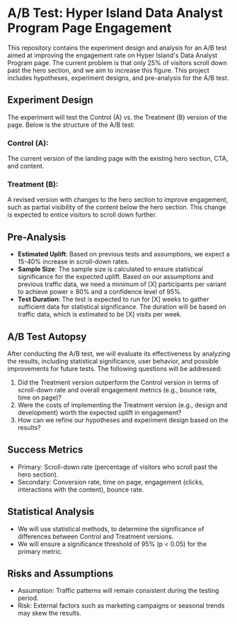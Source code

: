 # A/B Test: Hyper Island Data Analyst Program Page Engagement

This repository contains the experiment design and analysis for an A/B test aimed at improving the engagement rate on Hyper Island's Data Analyst Program page. The current problem is that only 25% of visitors scroll down past the hero section, and we aim to increase this figure. This project includes hypotheses, experiment designs, and pre-analysis for the A/B test.

## Experiment Design

The experiment will test the Control (A) vs. the Treatment (B) version of the page. Below is the structure of the A/B test:

### Control (A):
The current version of the landing page with the existing hero section, CTA, and content.

### Treatment (B):
A revised version with changes to the hero section to improve engagement, such as partial visibility of the content below the hero section. This change is expected to entice visitors to scroll down further.

## Pre-Analysis

- **Estimated Uplift**: Based on previous tests and assumptions, we expect a 15-40% increase in scroll-down rates.
- **Sample Size**: The sample size is calculated to ensure statistical significance for the expected uplift. Based on our assumptions and previous traffic data, we need a minimum of [X] participants per variant to achieve power ≥ 80% and a confidence level of 95%.
- **Test Duration**: The test is expected to run for [X] weeks to gather sufficient data for statistical significance. The duration will be based on traffic data, which is estimated to be [X] visits per week.
  
## A/B Test Autopsy

After conducting the A/B test, we will evaluate its effectiveness by analyzing the results, including statistical significance, user behavior, and possible improvements for future tests. The following questions will be addressed:

1. Did the Treatment version outperform the Control version in terms of scroll-down rate and overall engagement metrics (e.g., bounce rate, time on page)?
2. Were the costs of implementing the Treatment version (e.g., design and development) worth the expected uplift in engagement?
3. How can we refine our hypotheses and experiment design based on the results?

## Success Metrics

- Primary: Scroll-down rate (percentage of visitors who scroll past the hero section).
- Secondary: Conversion rate, time on page, engagement (clicks, interactions with the content), bounce rate.

## Statistical Analysis

- We will use statistical methods, to determine the significance of differences between Control and Treatment versions.
- We will ensure a significance threshold of 95% (p < 0.05) for the primary metric.

## Risks and Assumptions

- Assumption: Traffic patterns will remain consistent during the testing period.
- Risk: External factors such as marketing campaigns or seasonal trends may skew the results.

